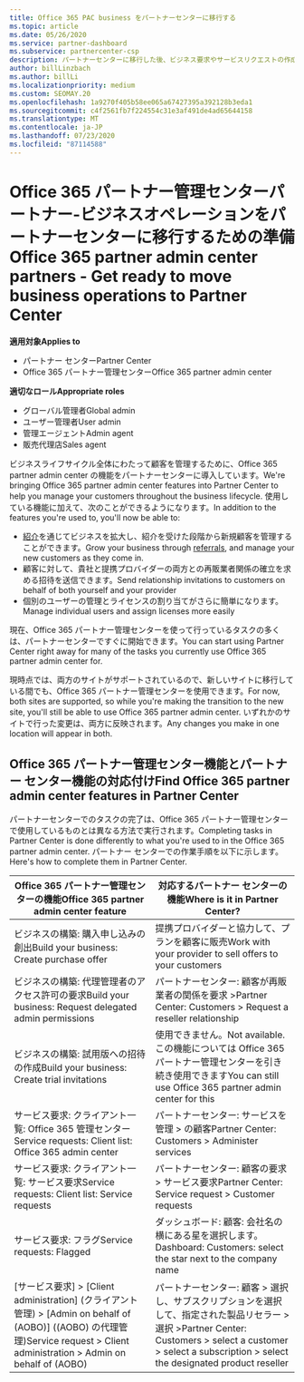 ```yaml
---
title: Office 365 PAC business をパートナーセンターに移行する
ms.topic: article
ms.date: 05/26/2020
ms.service: partner-dashboard
ms.subservice: partnercenter-csp
description: パートナーセンターに移行した後、ビジネス要求やサービスリクエストの作成など、一般的な Office 365 Partner Admin Center (PAC) 機能を見つけます。
author: billLinzbach
ms.author: billLi
ms.localizationpriority: medium
ms.custom: SEOMAY.20
ms.openlocfilehash: 1a9270f405b58ee065a67427395a392128b3eda1
ms.sourcegitcommit: c4f2561fb7f224554c31e3af491de4ad65644158
ms.translationtype: MT
ms.contentlocale: ja-JP
ms.lasthandoff: 07/23/2020
ms.locfileid: "87114588"
---
```

# <a name="office-365-partner-admin-center-partners---get-ready-to-move-business-operations-to-partner-center"></a><span data-ttu-id="49782-103">Office 365 パートナー管理センターパートナー-ビジネスオペレーションをパートナーセンターに移行するための準備</span><span class="sxs-lookup"><span data-stu-id="49782-103">Office 365 partner admin center partners - Get ready to move business operations to Partner Center</span></span>

<span data-ttu-id="49782-104">**適用対象**</span><span class="sxs-lookup"><span data-stu-id="49782-104">**Applies to**</span></span> 

- <span data-ttu-id="49782-105">パートナー センター</span><span class="sxs-lookup"><span data-stu-id="49782-105">Partner Center</span></span>
- <span data-ttu-id="49782-106">Office 365 パートナー管理センター</span><span class="sxs-lookup"><span data-stu-id="49782-106">Office 365 partner admin center</span></span>

<span data-ttu-id="49782-107">**適切なロール**</span><span class="sxs-lookup"><span data-stu-id="49782-107">**Appropriate roles**</span></span>

- <span data-ttu-id="49782-108">グローバル管理者</span><span class="sxs-lookup"><span data-stu-id="49782-108">Global admin</span></span>
- <span data-ttu-id="49782-109">ユーザー管理者</span><span class="sxs-lookup"><span data-stu-id="49782-109">User admin</span></span>
- <span data-ttu-id="49782-110">管理エージェント</span><span class="sxs-lookup"><span data-stu-id="49782-110">Admin agent</span></span>
- <span data-ttu-id="49782-111">販売代理店</span><span class="sxs-lookup"><span data-stu-id="49782-111">Sales agent</span></span>

<span data-ttu-id="49782-112">ビジネスライフサイクル全体にわたって顧客を管理するために、Office 365 partner admin center の機能をパートナーセンターに導入しています。</span><span class="sxs-lookup"><span data-stu-id="49782-112">We're bringing Office 365 partner admin center features into Partner Center to help you manage your customers throughout the business lifecycle.</span></span> <span data-ttu-id="49782-113">使用している機能に加えて、次のことができるようになります。</span><span class="sxs-lookup"><span data-stu-id="49782-113">In addition to the features you're used to, you'll now be able to:</span></span>

- <span data-ttu-id="49782-114">[紹介](referrals.md)を通じてビジネスを拡大し、紹介を受けた段階から新規顧客を管理することができます。</span><span class="sxs-lookup"><span data-stu-id="49782-114">Grow your business through [referrals](referrals.md), and manage your new customers as they come in.</span></span>
- <span data-ttu-id="49782-115">顧客に対して、貴社と提携プロバイダーの両方との再販業者関係の確立を求める招待を送信できます。</span><span class="sxs-lookup"><span data-stu-id="49782-115">Send relationship invitations to customers on behalf of both yourself and your provider</span></span>
- <span data-ttu-id="49782-116">個別のユーザーの管理とライセンスの割り当てがさらに簡単になります。</span><span class="sxs-lookup"><span data-stu-id="49782-116">Manage individual users and assign licenses more easily</span></span>

<span data-ttu-id="49782-117">現在、Office 365 パートナー管理センターを使って行っているタスクの多くは、パートナーセンターですぐに開始できます。</span><span class="sxs-lookup"><span data-stu-id="49782-117">You can start using Partner Center right away for many of the tasks you currently use Office 365 partner admin center for.</span></span> 

<span data-ttu-id="49782-118">現時点では、両方のサイトがサポートされているので、新しいサイトに移行している間でも、Office 365 パートナー管理センターを使用できます。</span><span class="sxs-lookup"><span data-stu-id="49782-118">For now, both sites are supported, so while you're making the transition to the new site, you'll still be able to use Office 365 partner admin center.</span></span> <span data-ttu-id="49782-119">いずれかのサイトで行った変更は、両方に反映されます。</span><span class="sxs-lookup"><span data-stu-id="49782-119">Any changes you make in one location will appear in both.</span></span>

## <a name="find-office-365-partner-admin-center-features-in-partner-center"></a><span data-ttu-id="49782-120">Office 365 パートナー管理センター機能とパートナー センター機能の対応付け</span><span class="sxs-lookup"><span data-stu-id="49782-120">Find Office 365 partner admin center features in Partner Center</span></span>

<span data-ttu-id="49782-121">パートナーセンターでのタスクの完了は、Office 365 パートナー管理センターで使用しているものとは異なる方法で実行されます。</span><span class="sxs-lookup"><span data-stu-id="49782-121">Completing tasks in Partner Center is done differently to what you're used to in the Office 365 partner admin center.</span></span> <span data-ttu-id="49782-122">パートナー センターでの作業手順を以下に示します。</span><span class="sxs-lookup"><span data-stu-id="49782-122">Here's how to complete them in Partner Center.</span></span>

| <span data-ttu-id="49782-123">Office 365 パートナー管理センターの機能</span><span class="sxs-lookup"><span data-stu-id="49782-123">Office 365 partner admin center feature</span></span>                       | <span data-ttu-id="49782-124">対応するパートナー センターの機能</span><span class="sxs-lookup"><span data-stu-id="49782-124">Where is it in Partner Center?</span></span> | 
|   -----------------------------------------------  | -------------- |
| <span data-ttu-id="49782-125">ビジネスの構築: 購入申し込みの創出</span><span class="sxs-lookup"><span data-stu-id="49782-125">Build your business: Create purchase offer</span></span> | <span data-ttu-id="49782-126">提携プロバイダーと協力して、プランを顧客に販売</span><span class="sxs-lookup"><span data-stu-id="49782-126">Work with your provider to sell offers to your customers</span></span> |
| <span data-ttu-id="49782-127">ビジネスの構築: 代理管理者のアクセス許可の要求</span><span class="sxs-lookup"><span data-stu-id="49782-127">Build your business: Request delegated admin permissions</span></span> | <span data-ttu-id="49782-128">パートナーセンター: 顧客が再販業者の関係を要求 ></span><span class="sxs-lookup"><span data-stu-id="49782-128">Partner Center: Customers > Request a reseller relationship</span></span> |
| <span data-ttu-id="49782-129">ビジネスの構築: 試用版への招待の作成</span><span class="sxs-lookup"><span data-stu-id="49782-129">Build your business: Create trial invitations</span></span> | <span data-ttu-id="49782-130">使用できません。</span><span class="sxs-lookup"><span data-stu-id="49782-130">Not available.</span></span> <span data-ttu-id="49782-131">この機能については Office 365 パートナー管理センターを引き続き使用できます</span><span class="sxs-lookup"><span data-stu-id="49782-131">You can still use Office 365 partner admin center for this</span></span> |
| <span data-ttu-id="49782-132">サービス要求: クライアント一覧: Office 365 管理センター</span><span class="sxs-lookup"><span data-stu-id="49782-132">Service requests: Client list: Office 365 admin center</span></span> | <span data-ttu-id="49782-133">パートナーセンター: サービスを管理 > の顧客</span><span class="sxs-lookup"><span data-stu-id="49782-133">Partner Center: Customers > Administer services</span></span> |
| <span data-ttu-id="49782-134">サービス要求: クライアント一覧: サービス要求</span><span class="sxs-lookup"><span data-stu-id="49782-134">Service requests: Client list: Service requests</span></span> | <span data-ttu-id="49782-135">パートナーセンター: 顧客の要求 > サービス要求</span><span class="sxs-lookup"><span data-stu-id="49782-135">Partner Center: Service request > Customer requests</span></span> |
| <span data-ttu-id="49782-136">サービス要求: フラグ</span><span class="sxs-lookup"><span data-stu-id="49782-136">Service requests: Flagged</span></span> | <span data-ttu-id="49782-137">ダッシュボード: 顧客: 会社名の横にある星を選択します。</span><span class="sxs-lookup"><span data-stu-id="49782-137">Dashboard: Customers: select the star next to the company name</span></span> |
| <span data-ttu-id="49782-138">[サービス要求] > [Client administration] (クライアント管理) > [Admin on behalf of (AOBO)] ((AOBO) の代理管理)</span><span class="sxs-lookup"><span data-stu-id="49782-138">Service request > Client administration > Admin on behalf of (AOBO)</span></span> | <span data-ttu-id="49782-139">パートナーセンター: 顧客 > 選択し、サブスクリプションを選択して、指定された製品リセラー > 選択 ></span><span class="sxs-lookup"><span data-stu-id="49782-139">Partner Center: Customers > select a customer > select a subscription > select the designated product reseller</span></span> |

